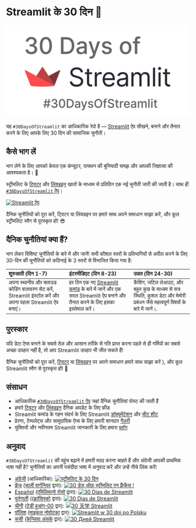 # Streamlit के 30 दिन 🎈

<img src='3AF34648-C61D-47CE-9E56-C496C5A7C240.jpeg' height=250>

यह `#30DaysOfStreamlit` का आधिकारिक रेपो है — [Streamlit](https://streamlit.io) ऐप सीखने, बनाने और तैनात करने के लिए आपके लिए 30 दिन की सामाजिक चुनौती।

## कैसे भाग लें

भाग लेने के लिए आपको केवल एक कंप्यूटर, पायथन की बुनियादी समझ और आपकी जिज्ञासा की आवश्यकता है। 🧠

स्ट्रीमलिट के [ट्विटर](https://twitter.com/streamlit) और [लिंक्डइन](https://www.linkedin.com/company/streamlit/posts/?feedView=all) खातों के माध्यम से प्रतिदिन एक नई चुनौती जारी की जाती है। साथ ही [`#30DaysOfStreamlit` ऐप](https://30days-in-hindi.streamlit.app/)।

[![Streamlit ऐप](https://static.streamlit.io/badges/streamlit_badge_black_white.svg)](https://30days-in-hindi.streamlit.app/)

दैनिक चुनौतियों को पूरा करें, ट्विटर या लिंक्डइन पर हमारे साथ अपने समाधान साझा करें, और कूल स्ट्रीमलिट स्वैग से पुरस्कृत हों! 😎

## दैनिक चुनौतियां क्या हैं?

भाग लेकर विशिष्ट चुनौतियों के बारे में और जानें! सभी कौशल स्तरों के प्रतिभागियों से अपील करने के लिए 30-दिन की चुनौतियों को कठिनाई के 3 स्तरों से विभाजित किया गया है:

| शुरुआती (दिन 1-7) | इंटरमीडिएट (दिन 8-23) | उन्नत (दिन 24-30) |
| :---        |    :----   |          :--- |
| अपना स्थानीय और क्लाउड कोडिंग वातावरण सेट करें, Streamlit इंस्टॉल करें और अपना पहला Streamlit ऐप बनाएं।| हर दिन एक नए [Streamlit कमांड](https://docs.streamlit.io/library/api-reference) के बारे में जानें और एक सरल Streamlit ऐप बनाने और तैनात करने के लिए इसका इस्तेमाल करें। | कैशिंग, जटिल लेआउट, और बहुत कुछ के माध्यम से सत्र स्थिति, कुशल डेटा और मेमोरी प्रबंधन जैसे महत्वपूर्ण विषयों के बारे में जानें।.

## पुरस्कार

यदि डेटा ऐप्स बनाने के सबसे तेज़ और आसान तरीके से गति प्राप्त करना पहले से ही गर्मियों का सबसे अच्छा उपहार नहीं है, तो आप Streamlit उपहार भी जीत सकते हैं!

दैनिक चुनौतियों को पूरा करें, [ट्विटर](https://twitter.com/streamlit) या [लिंक्डइन](https://www.linkedin.com/company/streamlit/posts/?feedView=all) पर अपने समाधान हमारे साथ साझा करें ), और कूल Streamlit स्वैग से पुरस्कृत हों! 🎁

## संसाधन

- आधिकारिक [`#30DaysOfStreamlit` ऐप](https://share.streamlit.io/streamlit/30days/) जहां दैनिक चुनौतियां पोस्ट की जाती हैं
- हमारे [ट्विटर](https://twitter.com/streamlit) और [लिंक्डइन](https://www.linkedin.com/company/streamlit/posts/?feedView=all) दैनिक अपडेट के लिए फ़ीड
- Streamlit कमांड के गहन संदर्भ के लिए Streamlit [डॉक्यूमेंटेशन](https://docs.streamlit.io/) और [चीट शीट](https://docs.streamlit.io/library/cheatsheet)
- प्रेरणा, टेम्पलेट्स और सामुदायिक ऐप्स के लिए हमारी शानदार [गैलरी](https://streamlit.io/gallery)
- युक्तियों और नवीनतम Streamlit जानकारी के लिए हमारा [ब्लॉग](https://blog.streamlit.io/how-to-master-streamlit-for-data-science/)

## अनुवाद

`#30DaysOfStreamlit` की पहुंच बढ़ाने में हमारी मदद करना चाहते हैं और अंग्रेजी आपकी प्राथमिक भाषा नहीं है? चुनौतियों का अपनी पसंदीदा भाषा में अनुवाद करें और उन्हें नीचे लिंक करें!

- [अंग्रेजी](https://github.com/streamlit/30days) (आधिकारिक): [![स्ट्रीमलिट के 30 दिन](https://static.streamlit.io/badges/streamlit_badge_black_white.svg)]( https://30days.streamlit.app)
- [फ्रेंच](https://github.com/streamlit/30days-French) ([चार्ली वार्गनियर](https://github.com/charlyWargnier/) द्वारा): [![30 डेज़ ऑफ़ स्ट्रीमलिट एन फ़्रैंकैस !](https://static.streamlit.io/badges/streamlit_badge_black_white.svg)](https://30days-in-french.streamlit.app/)
- [Español](https://github.com/streamlit/30days-spanish/) ([एमिलियानो रोसो](https://github.com/arraydude) द्वारा): [![30 Dias de Streamlit]( https://static.streamlit.io/badges/streamlit_badge_black_white.svg)](https://30days-in-spanish.streamlit.app/)
- [पुर्तगाली](https://github.com/franciscoed/30days) (([फ़्रांसिस्को](https://github.com/franciscoed) द्वारा): [![30 Dias de Streamlit](https://static.streamlit.io/badges/streamlit_badge_black_white.svg)](https://30dias.streamlit.app/)
- [चीनी](https://github.com/TeddyHuang-00/30days-Chinese) ([टेडी हुआंग-00](https://github.com/TeddyHuang-00) द्वार): [![30 天学 Streamlit](https://static.streamlit.io/badges/streamlit_badge_black_white.svg)](https://30days-chinese.streamlit.app)
- [पॉलिश](https://github.com/streamlit/30days-polish) ([माइकल नोवोटका](https://github.com/sfc-gh-mnowotka) द्वार): [![Streamlit w 30 dni po Polsku](https://static.streamlit.io/badges/streamlit_badge_black_white.svg)](https://w30dni.streamlit.app/)
- [रूसी](https://github.com/kseniaanske/30days) ([केन्सिया अंसके](https://github.com/kseniaanske) द्वार): [![30 Дней Streamlit](https://static.streamlit.io/badges/streamlit_badge_black_white.svg)](https://30days-in-russian.streamlit.app/)

